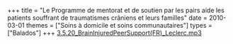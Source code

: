 +++
title = "Le Programme de mentorat et de soutien par les pairs aide les patients souffrant de traumatismes crâniens et leurs familles"
date = 2010-03-01
themes = ["Soins à domicile et soins communautaires"]
types = ["Balados"]
+++
[3.5.20_BrainInjuredPeerSupport(FR)_Leclerc.mp3](/files/3.5.20_BrainInjuredPeerSupport(FR)_Leclerc.mp3)
